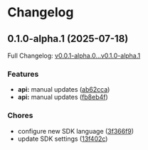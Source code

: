 # Changelog

## 0.1.0-alpha.1 (2025-07-18)

Full Changelog: [v0.0.1-alpha.0...v0.1.0-alpha.1](https://github.com/hdresearch/vers-sdk-ruby/compare/v0.0.1-alpha.0...v0.1.0-alpha.1)

### Features

* **api:** manual updates ([ab62cca](https://github.com/hdresearch/vers-sdk-ruby/commit/ab62cca005c4fca0723020e72a3555fd9df6c1cb))
* **api:** manual updates ([fb8eb4f](https://github.com/hdresearch/vers-sdk-ruby/commit/fb8eb4f2502b98ab5a02cb19f39a9f86785913c6))


### Chores

* configure new SDK language ([3f366f9](https://github.com/hdresearch/vers-sdk-ruby/commit/3f366f980432c6dbc7bbc4f43097d23542e9cd1a))
* update SDK settings ([13f402c](https://github.com/hdresearch/vers-sdk-ruby/commit/13f402cb5ecc80b4daa9dc71f1b98437cd1e1422))
